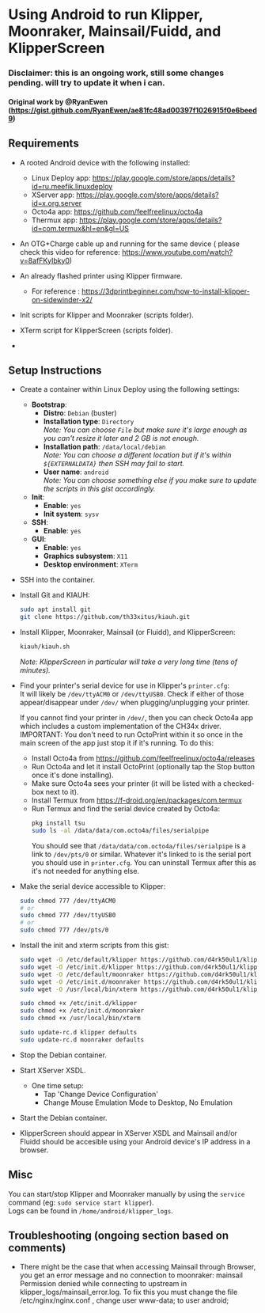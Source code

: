 # Using Android to run Klipper, Moonraker, Mainsail/Fuidd, and KlipperScreen

### Disclaimer: this is an ongoing work, still some changes pending. will try to update it when i can.
#### Original work by @RyanEwen (https://gist.github.com/RyanEwen/ae81fc48ad00397f1026915f0e6beed9)
## Requirements
- A rooted Android device with the following installed:
  - Linux Deploy app: https://play.google.com/store/apps/details?id=ru.meefik.linuxdeploy
  - XServer app: https://play.google.com/store/apps/details?id=x.org.server
  - Octo4a app: https://github.com/feelfreelinux/octo4a
  - Thermux app: https://play.google.com/store/apps/details?id=com.termux&hl=en&gl=US
- An OTG+Charge cable up and running for the same device ( please check this video for reference: https://www.youtube.com/watch?v=8afFKyIbky0)
- An already flashed printer using Klipper firmware. 
  - For reference : https://3dprintbeginner.com/how-to-install-klipper-on-sidewinder-x2/

- Init scripts for Klipper and Moonraker (scripts folder).
- XTerm script for KlipperScreen (scripts folder).
- 
 
## Setup Instructions
- Create a container within Linux Deploy using the following settings:
  - **Bootstrap**:
    - **Distro**: `Debian` (buster)
    - **Installation type**: `Directory`  
    *Note: You can choose `File` but make sure it's large enough as you can't resize it later and 2 GB is not enough.*  
    - **Installation path**: `/data/local/debian`  
    *Note: You can choose a different location but if it's within `${EXTERNALDATA}` then SSH may fail to start.*  
    - **User name**: `android`  
    *Note: You can choose something else if you make sure to update the scripts in this gist accordingly.*  
  - **Init**:
    - **Enable**: `yes`
    - **Init system**: `sysv`
  - **SSH**:
    - **Enable**: `yes`
  - **GUI**:
    - **Enable**: `yes`
    - **Graphics subsystem**: `X11`
    - **Desktop environment**: `XTerm`
- SSH into the container.
- Install Git and KIAUH: 
  ```bash
  sudo apt install git
  git clone https://github.com/th33xitus/kiauh.git
  ```
- Install Klipper, Moonraker, Mainsail (or Fluidd), and KlipperScreen:
  ```bash 
  kiauh/kiauh.sh
  ```
  *Note: KlipperScreen in particular will take a very long time (tens of minutes).*  
- Find your printer's serial device for use in Klipper's `printer.cfg`:  
  It will likely be `/dev/ttyACM0` or `/dev/ttyUSB0`. Check if either of those appear/disappear under `/dev/` when plugging/unplugging your printer.  
  
  If you cannot find your printer in `/dev/`, then you can check Octo4a app which includes a custom implementation of the CH34x driver. IMPORTANT: You don't need to run OctoPrint within it so once in the main screen of the app just stop it if it's running. To do this:   
    - Install Octo4a from https://github.com/feelfreelinux/octo4a/releases
    - Run Octo4a and let it install OctoPrint (optionally tap the Stop button once it's done installing).
    - Make sure Octo4a sees your printer (it will be listed with a checked-box next to it).
    - Install Termux from https://f-droid.org/en/packages/com.termux
    - Run Termux and find the serial device created by Octo4a: 
        ```bash
        pkg install tsu
        sudo ls -al /data/data/com.octo4a/files/serialpipe
        ```
        You should see that `/data/data/com.octo4a/files/serialpipe` is a link to `/dev/pts/0` or similar. Whatever it's linked to is the serial port you should use in `printer.cfg`. You can uninstall Termux after this as it's not needed for anything else.
- Make the serial device accessible to Klipper:
    ```bash
    sudo chmod 777 /dev/ttyACM0
    # or 
    sudo chmod 777 /dev/ttyUSB0
    # or 
    sudo chmod 777 /dev/pts/0
    ```
- Install the init and xterm scripts from this gist:  
  ```bash
  sudo wget -O /etc/default/klipper https://github.com/d4rk50ul1/klipper-on-android/blob/6727edf8b8540da102ce7ffd66fa2a0fcb8d50d3/scripts/etc_default_klipper
  sudo wget -O /etc/init.d/klipper https://github.com/d4rk50ul1/klipper-on-android/blob/6727edf8b8540da102ce7ffd66fa2a0fcb8d50d3/scripts/etc_init.d_klipper
  sudo wget -O /etc/default/moonraker https://github.com/d4rk50ul1/klipper-on-android/blob/6727edf8b8540da102ce7ffd66fa2a0fcb8d50d3/scripts/etc_default_moonraker
  sudo wget -O /etc/init.d/moonraker https://github.com/d4rk50ul1/klipper-on-android/blob/6727edf8b8540da102ce7ffd66fa2a0fcb8d50d3/scripts/etc_init.d_moonraker
  sudo wget -O /usr/local/bin/xterm https://github.com/d4rk50ul1/klipper-on-android/blob/6727edf8b8540da102ce7ffd66fa2a0fcb8d50d3/scripts/usr_local_bin_xterm
  
  sudo chmod +x /etc/init.d/klipper 
  sudo chmod +x /etc/init.d/moonraker 
  sudo chmod +x /usr/local/bin/xterm
  
  sudo update-rc.d klipper defaults
  sudo update-rc.d moonraker defaults
  ```
- Stop the Debian container.
- Start XServer XSDL.
    - One time setup: 
        - Tap 'Change Device Configuration'
        - Change Mouse Emulation Mode to Desktop, No Emulation
- Start the Debian container.
- KlipperScreen should appear in XServer XSDL and Mainsail and/or Fluidd should be accesible using your Android device's IP address in a browser.

## Misc
You can start/stop Klipper and Moonraker manually by using the `service` command (eg: `sudo service start klipper`).  
Logs can be found in `/home/android/klipper_logs`.

## Troubleshooting (ongoing section based on comments)
- There might be the case that when accessing Mainsail through Browser, you get an error message and no connection to moonraker: mainsail Permission denied while connecting to upstream in klipper_logs/mainsail_error.log. To fix this you must change the file /etc/nginx/nginx.conf , change user www-data; to user android; 
